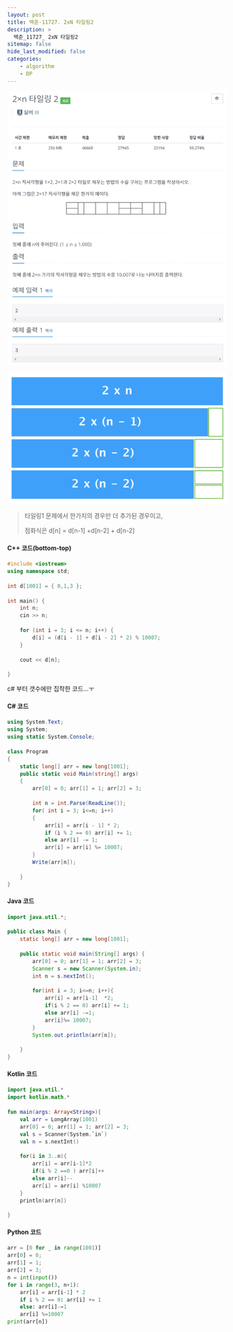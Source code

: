 ```yaml
---
layout: post
title: 백준-11727. 2xN 타일링2
description: >
  백준_11727_ 2xN 타일링2
sitemap: false
hide_last_modified: false
categories:
    - algorithm
    - DP
---
```



![11727](/assets/img/BOJ_problem/11727.PNG)

![11727](/assets/img/BOJ_problem/11727_1.PNG)

> 타일링1 문제에서 한가지의 경우만 더 추가된 경우이고,
>  
> 점화식은 d[n] = d[n-1] +d[n-2] + d[n-2]


#### C++ 코드(bottom-top)
```cpp
#include <iostream>
using namespace std;

int d[1001] = { 0,1,3 };

int main() {
	int n; 
	cin >> n;

	for (int i = 3; i <= n; i++) {
		d[i] = (d[i - 1] + d[i - 2] * 2) % 10007;
	}

	cout << d[n];

}


```

c# 부터 갯수에만 집착한 코드...ㅜ

#### C# 코드

```c#
using System.Text;
using System;
using static System.Console;

class Program
{
    static long[] arr = new long[1001];
    public static void Main(string[] args)
    {
        arr[0] = 0; arr[1] = 1; arr[2] = 3;

        int n = int.Parse(ReadLine());
        for( int i = 3; i<=n; i++)
        {
            arr[i] = arr[i - 1] * 2;
            if (i % 2 == 0) arr[i] += 1;
            else arr[i] -= 1;
            arr[i] = arr[i] %= 10007;
        }
        Write(arr[n]);

    }
}
```

#### Java 코드

```java
import java.util.*;

public class Main {
    static long[] arr = new long[1001];

    public static void main(String[] args) {
        arr[0] = 0; arr[1] = 1; arr[2] = 3;
        Scanner s = new Scanner(System.in);
        int n = s.nextInt();

        for(int i = 3; i<=n; i++){
            arr[i] = arr[i-1]  *2;
            if(i % 2 == 0) arr[i] += 1;
            else arr[i] -=1;
            arr[i]%= 10007;
        }
        System.out.println(arr[n]);

    }
}

```


#### Kotlin 코드

```kotlin
import java.util.*
import kotlin.math.*

fun main(args: Array<String>){
    val arr = LongArray(1001)
    arr[0] = 0; arr[1] = 1; arr[2] = 3;
    val s = Scanner(System.`in`)
    val n = s.nextInt()

    for(i in 3..n){
        arr[i] = arr[i-1]*2
        if(i % 2 ==0 ) arr[i]++
        else arr[i]--
        arr[i] = arr[i] %10007
    }
    println(arr[n])

}
```

#### Python 코드

```python
arr = [0 for _ in range(1001)]
arr[0] = 0;
arr[1] = 1;
arr[2] = 3;
n = int(input())
for i in range(3, n+1):
    arr[i] = arr[i-1] * 2
    if i % 2 == 0: arr[i] += 1
    else: arr[i]-=1
    arr[i] %=10007
print(arr[n])
```